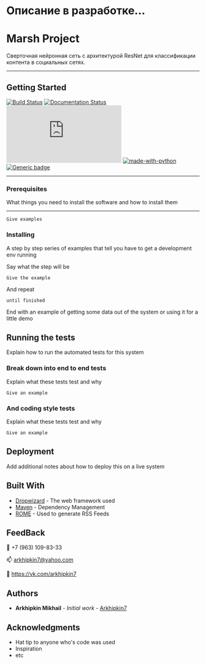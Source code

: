 # Описание в разработке...

# Marsh Project

Сверточная нейронная сеть с архитектурой ResNet для классификации контента в социальных сетях.

----
## Getting Started

[![Build Status](https://api.travis-ci.com/yiisoft/yii.png)](http://travis-ci.com/yiisoft/yii)
[![Documentation Status](https://readthedocs.org/projects/ansicolortags/badge/?version=latest)](http://ansicolortags.readthedocs.io/?badge=latest)
[![Only 32 Kb](https://badge-size.herokuapp.com/Naereen/StrapDown.js/master/strapdown.min.js)](https://github.com/Naereen/StrapDown.js/blob/master/strapdown.min.js)
[![made-with-python](https://img.shields.io/badge/Made%20with-Python-1f425f.svg)](https://www.python.org/)
[![Generic badge](https://img.shields.io/badge/Version-1.0-RED.svg)](https://shields.io/)


----
### Prerequisites

What things you need to install the software and how to install them

----
```
Give examples
```

### Installing

A step by step series of examples that tell you have to get a development env running

Say what the step will be

```
Give the example
```

And repeat

```
until finished
```

End with an example of getting some data out of the system or using it for a little demo

## Running the tests

Explain how to run the automated tests for this system

### Break down into end to end tests

Explain what these tests test and why

```
Give an example
```

### And coding style tests

Explain what these tests test and why

```
Give an example
```

## Deployment

Add additional notes about how to deploy this on a live system

## Built With

* [Dropwizard](http://www.dropwizard.io/1.0.2/docs/) - The web framework used
* [Maven](https://maven.apache.org/) - Dependency Management
* [ROME](https://rometools.github.io/rome/) - Used to generate RSS Feeds

## FeedBack

:iphone: +7 (963) 109-83-33

:mailbox: arkhipkin7@yahoo.com

:busts_in_silhouette: https://vk.com/arkhipkin7

## Authors

* **Arkhipkin Mikhail** - *Initial work* - [Arkhipkin7](https://github.com/arkhipkin7)

## Acknowledgments

* Hat tip to anyone who's code was used
* Inspiration
* etc
